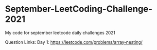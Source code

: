 # September-LeetCoding-Challenge-2021
My code for september leetcode daily challenges 2021

Question Links:
Day 1: https://leetcode.com/problems/array-nesting/
